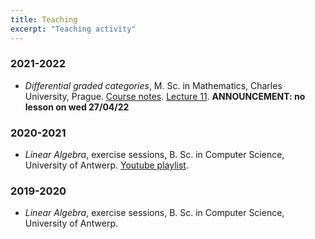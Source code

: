 ```yaml
---
title: Teaching
excerpt: "Teaching activity"
---
```


### 2021-2022

- *Differential graded categories*, M. Sc. in Mathematics, Charles University, Prague. [Course notes](https://fgenovese1987.github.io/documents/notes/dg_course.pdf). [Lecture 11](https://www.youtube.com/watch?v=UN0qxFa67W0). **ANNOUNCEMENT: no lesson on wed 27/04/22**

### 2020-2021

- *Linear Algebra*, exercise sessions, B. Sc. in Computer Science, University of Antwerp. [Youtube playlist](https://www.youtube.com/playlist?list=PL2A-ORhYpumzEIooXGzr6wAFdhoddemK4).

### 2019-2020

- *Linear Algebra*, exercise sessions, B. Sc. in Computer Science, University of Antwerp.


